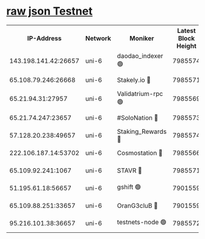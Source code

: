 [raw json Testnet](https://rpc-check.junot.stavr.tech/junot/rpc-junot-result.json)
=


<table><tr><th>IP-Address</th><th>Network</th><th>Moniker</th><th>Latest Block Height</th><th>Earliest Block Height</th><th>Catching Up</th><th>Tx Index</th><th>Voting Power</th><th>Scan Time</th></tr><tr><td>143.198.141.42:26657</td><td>uni-6</td><td>daodao_indexer 🟢</td><td>7985574</td><td>1</td><td>False</td><td>off</td><td>0</td><td>2024-02-14T16:23:30.241732113UTC</td></tr><tr><td>65.108.79.246:26668</td><td>uni-6</td><td>Stakely.io 🔴</td><td>7985571</td><td>1570872</td><td>False</td><td>on</td><td>1846530</td><td>2024-02-14T16:23:18.285768861UTC</td></tr><tr><td>65.21.94.31:27957</td><td>uni-6</td><td>Validatrium-rpc 🟢</td><td>7985569</td><td>2943363</td><td>False</td><td>on</td><td>0</td><td>2024-02-14T16:23:13.492097818UTC</td></tr><tr><td>65.21.74.247:23657</td><td>uni-6</td><td>#SoloNation 🔴</td><td>7985573</td><td>5208001</td><td>False</td><td>on</td><td>112</td><td>2024-02-14T16:23:29.246054901UTC</td></tr><tr><td>57.128.20.238:49657</td><td>uni-6</td><td>Staking_Rewards 🔴</td><td>7985574</td><td>6514618</td><td>False</td><td>on</td><td>1008</td><td>2024-02-14T16:23:30.581244428UTC</td></tr><tr><td>222.106.187.14:53702</td><td>uni-6</td><td>Cosmostation 🔴</td><td>7985566</td><td>7473037</td><td>False</td><td>on</td><td>109003</td><td>2024-02-14T16:23:11.090957515UTC</td></tr><tr><td>65.109.92.241:1067</td><td>uni-6</td><td>STAVR 🔴</td><td>7985571</td><td>7502372</td><td>False</td><td>on</td><td>6054</td><td>2024-02-14T16:23:17.944409473UTC</td></tr><tr><td>51.195.61.18:56657</td><td>uni-6</td><td>gshift 🟢</td><td>7901559</td><td>7691417</td><td>False</td><td>on</td><td>0</td><td>2024-02-14T16:22:59.504623003UTC</td></tr><tr><td>65.109.88.251:33657</td><td>uni-6</td><td>OranG3cluB 🔴</td><td>7901559</td><td>7784738</td><td>False</td><td>on</td><td>11</td><td>2024-02-14T16:23:35.063953628UTC</td></tr><tr><td>95.216.101.38:36657</td><td>uni-6</td><td>testnets-node 🟢</td><td>7985572</td><td>7905356</td><td>False</td><td>on</td><td>0</td><td>2024-02-14T16:23:20.715608435UTC</td></tr></table>